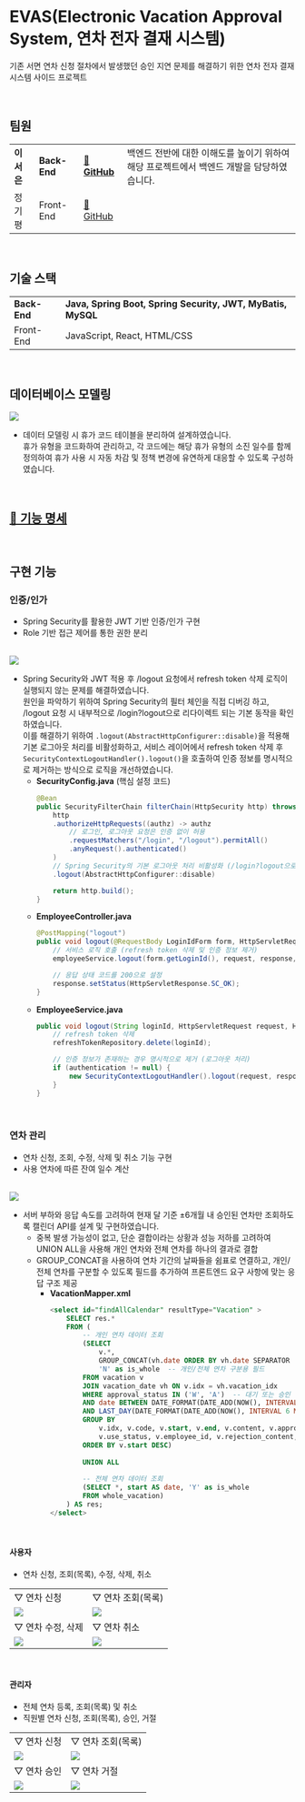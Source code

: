 # EVAS(Electronic Vacation Approval System, 연차 전자 결재 시스템)
기존 서면 연차 신청 절차에서 발생했던 승인 지연 문제를 해결하기 위한 연차 전자 결재 시스템 사이드 프로젝트

<br>

## 팀원
|  |  |  |  |
| --- | --- | --- | --- |
| **이서은** | **Back-End** | [**🔗 GitHub**](https://github.com/leeseoeun) | 백엔드 전반에 대한 이해도를 높이기 위하여 해당 프로젝트에서 백엔드 개발을 담당하였습니다. |
| 정기평 | Front-End | [🔗 GitHub](https://github.com/42da) |  |

<br>

## 기술 스택
|  |  |
| --- | --- |
| **Back-End** | **Java, Spring Boot, Spring Security, JWT, MyBatis, MySQL** |
| Front-End | JavaScript, React, HTML/CSS |

<br>

## 데이터베이스 모델링
<img src="./image/erd.PNG">

<br>

- 데이터 모델링 시 휴가 코드 테이블을 분리하여 설계하였습니다.<br>
휴가 유형을 코드화하여 관리하고, 각 코드에는 해당 휴가 유형의 소진 일수를 함께 정의하여 휴가 사용 시 자동 차감 및 정책 변경에 유연하게 대응할 수 있도록 구성하였습니다.

<br>

## [🔗 기능 명세](./functional_specification.md)

<br>

## 구현 기능
### 인증/인가
- Spring Security를 활용한 JWT 기반 인증/인가 구현
- Role 기반 접근 제어를 통한 권한 분리

<br>

<img src="./image/login.PNG">

<br>

- Spring Security와 JWT 적용 후 /logout 요청에서 refresh token 삭제 로직이 실행되지 않는 문제를 해결하였습니다.<br>
원인을 파악하기 위하여 Spring Security의 필터 체인을 직접 디버깅 하고, /logout 요청 시 내부적으로 /login?logout으로 리다이렉트 되는 기본 동작을 확인하였습니다.<br>
이를 해결하기 위하여 `.logout(AbstractHttpConfigurer::disable)`을 적용해 기본 로그아웃 처리를 비활성화하고, 서비스 레이어에서 refresh token 삭제 후 `SecurityContextLogoutHandler().logout()`을 호출하여 인증 정보를 명시적으로 제거하는 방식으로 로직을 개선하였습니다.
    - **SecurityConfig.java** (핵심 설정 코드)
        ```java
        @Bean
        public SecurityFilterChain filterChain(HttpSecurity http) throws Exception {
            http
            .authorizeHttpRequests((authz) -> authz
                // 로그인, 로그아웃 요청은 인증 없이 허용
                .requestMatchers("/login", "/logout").permitAll()
                .anyRequest().authenticated()
            )
            // Spring Security의 기본 로그아웃 처리 비활성화 (/login?logout으로 리다이렉트 등)
            .logout(AbstractHttpConfigurer::disable)

            return http.build();
        }
        ```
    - **EmployeeController.java**
        ```java
        @PostMapping("logout")
        public void logout(@RequestBody LoginIdForm form, HttpServletRequest request, HttpServletResponse response, Authentication authentication) {
            // 서비스 로직 호출 (refresh token 삭제 및 인증 정보 제거)
            employeeService.logout(form.getLoginId(), request, response, authentication);

            // 응답 상태 코드를 200으로 설정
            response.setStatus(HttpServletResponse.SC_OK);
        }
        ```
    - **EmployeeService.java**
        ```java
        public void logout(String loginId, HttpServletRequest request, HttpServletResponse response, Authentication authentication) {
            // refresh token 삭제
            refreshTokenRepository.delete(loginId);

            // 인증 정보가 존재하는 경우 명시적으로 제거 (로그아웃 처리)
            if (authentication != null) {
                new SecurityContextLogoutHandler().logout(request, response, authentication);
            }
        }
        ```

<br>

### 연차 관리
- 연차 신청, 조회, 수정, 삭제 및 취소 기능 구현
- 사용 연차에 따른 잔여 일수 계산

<br>

<img src="./image/employee_apply.PNG">

<br>

- 서버 부하와 응답 속도를 고려하여 현재 달 기준 ±6개월 내 승인된 연차만 조회하도록 캘린더 API를 설계 및 구현하였습니다.
    - 중복 발생 가능성이 없고, 단순 결합이라는 상황과 성능 저하를 고려하여 UNION ALL을 사용해 개인 연차와 전체 연차를 하나의 결과로 결합
    - GROUP_CONCAT을 사용하여 연차 기간의 날짜들을 쉼표로 연결하고, 개인/전체 연차를 구분할 수 있도록 필드를 추가하여 프론트엔드 요구 사항에 맞는 응답 구조 제공
        - **VacationMapper.xml**
            ```sql
            <select id="findAllCalendar" resultType="Vacation" >
                SELECT res.*
                FROM (
                    -- 개인 연차 데이터 조회
                    (SELECT 
                        v.*, 
                        GROUP_CONCAT(vh.date ORDER BY vh.date SEPARATOR ',') AS date,   -- 연차 기간의 날짜들을 쉼표(,)로 연결하여 하나의 문자열로 생성
                        'N' as is_whole  -- 개인/전체 연차 구분용 필드
                    FROM vacation v 
                    JOIN vacation_date vh ON v.idx = vh.vacation_idx
                    WHERE approval_status IN ('W', 'A')  -- 대기 또는 승인 상태인 연차만 조회
                    AND date BETWEEN DATE_FORMAT(DATE_ADD(NOW(), INTERVAL -6 MONTH), '%Y-%m-01')  -- 현재 기준 6개월 전 첫날
                    AND LAST_DAY(DATE_FORMAT(DATE_ADD(NOW(), INTERVAL 6 MONTH), '%Y-%m-%d'))  -- 현재 기준 6개월 후 마지막 날
                    GROUP BY 
                        v.idx, v.code, v.start, v.end, v.content, v.approval_status, 
                        v.use_status, v.employee_id, v.rejection_content, v.cancellation_content, vh.vacation_idx
                    ORDER BY v.start DESC)
                    
                    UNION ALL
                    
                    -- 전체 연차 데이터 조회
                    (SELECT *, start AS date, 'Y' as is_whole
                    FROM whole_vacation)
                ) AS res;
            </select>
            ```

<br>

#### 사용자
- 연차 신청, 조회(목록), 수정, 삭제, 취소

|||
|-|-|
|▽ 연차 신청|▽ 연차 조회(목록)|
|<img src="./image/l_employee_apply.PNG">|<img src="./image/l_employee_application_list.PNG">|
|▽ 연차 수정, 삭제|▽ 연차 취소|
|<img src="./image/l_employee_update.PNG">|<img src="./image/l_employee_cancel.PNG">|

<br>

#### 관리자
- 전체 연차 등록, 조회(목록) 및 취소
- 직원별 연차 신청, 조회(목록), 승인, 거절

|||
|-|-|
|▽ 연차 신청|▽ 연차 조회(목록)|
|<img src="./image/l_admin_apply.PNG">|<img src="./image/l_admin_vacation_list.PNG">|
|▽ 연차 승인|▽ 연차 거절|
|<img src="./image/l_admin_approve.PNG">|<img src="./image/l_admin_reject.PNG">|
